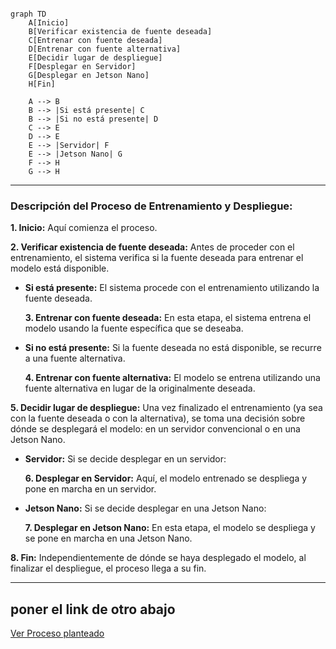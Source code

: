 ```mermaid

graph TD
    A[Inicio]
    B[Verificar existencia de fuente deseada]
    C[Entrenar con fuente deseada]
    D[Entrenar con fuente alternativa]
    E[Decidir lugar de despliegue]
    F[Desplegar en Servidor]
    G[Desplegar en Jetson Nano]
    H[Fin]
    
    A --> B
    B --> |Si está presente| C
    B --> |Si no está presente| D
    C --> E
    D --> E
    E --> |Servidor| F
    E --> |Jetson Nano| G
    F --> H
    G --> H

```

---

### Descripción del Proceso de Entrenamiento y Despliegue:

**1. Inicio:** 
Aquí comienza el proceso.

**2. Verificar existencia de fuente deseada:** 
Antes de proceder con el entrenamiento, el sistema verifica si la fuente deseada para entrenar el modelo está disponible.

- **Si está presente:** El sistema procede con el entrenamiento utilizando la fuente deseada.

    **3. Entrenar con fuente deseada:** 
    En esta etapa, el sistema entrena el modelo usando la fuente específica que se deseaba.

- **Si no está presente:** Si la fuente deseada no está disponible, se recurre a una fuente alternativa.

    **4. Entrenar con fuente alternativa:** 
    El modelo se entrena utilizando una fuente alternativa en lugar de la originalmente deseada.

**5. Decidir lugar de despliegue:** 
Una vez finalizado el entrenamiento (ya sea con la fuente deseada o con la alternativa), se toma una decisión sobre dónde se desplegará el modelo: en un servidor convencional o en una Jetson Nano.

- **Servidor:** Si se decide desplegar en un servidor:

    **6. Desplegar en Servidor:** 
    Aquí, el modelo entrenado se despliega y pone en marcha en un servidor.

- **Jetson Nano:** Si se decide desplegar en una Jetson Nano:

    **7. Desplegar en Jetson Nano:** 
    En esta etapa, el modelo se despliega y se pone en marcha en una Jetson Nano.

**8. Fin:** 
Independientemente de dónde se haya desplegado el modelo, al finalizar el despliegue, el proceso llega a su fin.

---

## poner el link de otro abajo 

[Ver Proceso planteado](pres.md)